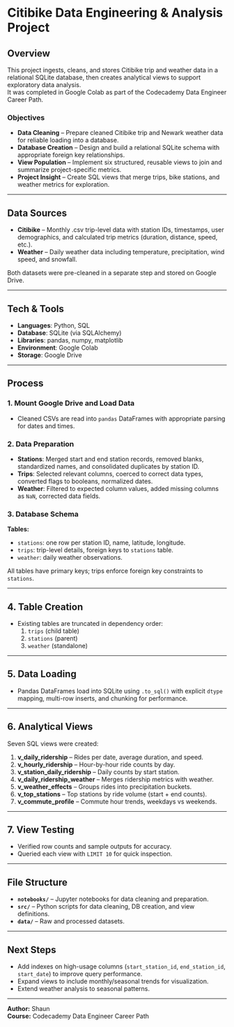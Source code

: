 # Citibike Data Engineering & Analysis Project

## Overview
This project ingests, cleans, and stores Citibike trip and weather data in a relational SQLite database, then creates analytical views to support exploratory data analysis.  
It was completed in Google Colab as part of the Codecademy Data Engineer Career Path.

### Objectives
- **Data Cleaning** – Prepare cleaned Citibike trip and Newark weather data for reliable loading into a database.
- **Database Creation** – Design and build a relational SQLite schema with appropriate foreign key relationships.
- **View Population** – Implement six structured, reusable views to join and summarize project-specific metrics.
- **Project Insight** – Create SQL views that merge trips, bike stations, and weather metrics for exploration.

---

## Data Sources
- **Citibike** – Monthly .csv trip-level data with station IDs, timestamps, user demographics, and calculated trip metrics (duration, distance, speed, etc.).
- **Weather** – Daily weather data including temperature, precipitation, wind speed, and snowfall.

Both datasets were pre-cleaned in a separate step and stored on Google Drive.

---

## Tech & Tools
- **Languages**: Python, SQL
- **Database**: SQLite (via SQLAlchemy)
- **Libraries**: pandas, numpy, matplotlib
- **Environment**: Google Colab
- **Storage**: Google Drive

---

## Process

### 1. Mount Google Drive and Load Data
- Cleaned CSVs are read into `pandas` DataFrames with appropriate parsing for dates and times.

### 2. Data Preparation
- **Stations**: Merged start and end station records, removed blanks, standardized names, and consolidated duplicates by station ID.
- **Trips**: Selected relevant columns, coerced to correct data types, converted flags to booleans, normalized dates.
- **Weather**: Filtered to expected column values, added missing columns as `NaN`, corrected data fields.

### 3. Database Schema
**Tables:**
- `stations`: one row per station ID, name, latitude, longitude.
- `trips`: trip-level details, foreign keys to `stations` table.
- `weather`: daily weather observations.

All tables have primary keys; trips enforce foreign key constraints to `stations`.

---

## 4. Table Creation
- Existing tables are truncated in dependency order:
    1. `trips` (child table)
    2. `stations` (parent)
    3. `weather` (standalone)

---

## 5. Data Loading
- Pandas DataFrames load into SQLite using `.to_sql()` with explicit `dtype` mapping, multi-row inserts, and chunking for performance.

---

## 6. Analytical Views
Seven SQL views were created:
1. **v_daily_ridership** – Rides per date, average duration, and speed.
2. **v_hourly_ridership** – Hour-by-hour ride counts by day.
3. **v_station_daily_ridership** – Daily counts by start station.
4. **v_daily_ridership_weather** – Merges ridership metrics with weather.
5. **v_weather_effects** – Groups rides into precipitation buckets.
6. **v_top_stations** – Top stations by ride volume (start + end counts).
7. **v_commute_profile** – Commute hour trends, weekdays vs weekends.

---

## 7. View Testing
- Verified row counts and sample outputs for accuracy.
- Queried each view with `LIMIT 10` for quick inspection.

---

## File Structure
- **`notebooks/`** – Jupyter notebooks for data cleaning and preparation.
- **`src/`** – Python scripts for data cleaning, DB creation, and view definitions.
- **`data/`** – Raw and processed datasets.

---

## Next Steps
- Add indexes on high-usage columns (`start_station_id`, `end_station_id`, `start_date`) to improve query performance.
- Expand views to include monthly/seasonal trends for visualization.
- Extend weather analysis to seasonal patterns.

---

**Author:** Shaun  
**Course:** Codecademy Data Engineer Career Path
